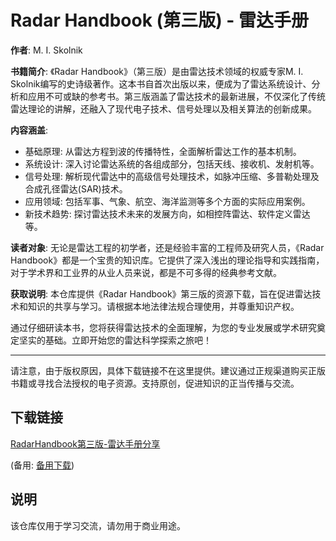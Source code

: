 # Radar Handbook (第三版) - 雷达手册

**作者**: M. I. Skolnik

**书籍简介**:
《Radar Handbook》（第三版）是由雷达技术领域的权威专家M. I. Skolnik编写的史诗级著作。这本书自首次出版以来，便成为了雷达系统设计、分析和应用不可或缺的参考书。第三版涵盖了雷达技术的最新进展，不仅深化了传统雷达理论的讲解，还融入了现代电子技术、信号处理以及相关算法的创新成果。

**内容涵盖**:
- 基础原理: 从雷达方程到波的传播特性，全面解析雷达工作的基本机制。
- 系统设计: 深入讨论雷达系统的各组成部分，包括天线、接收机、发射机等。
- 信号处理: 解析现代雷达中的高级信号处理技术，如脉冲压缩、多普勒处理及合成孔径雷达(SAR)技术。
- 应用领域: 包括军事、气象、航空、海洋监测等多个方面的实际应用案例。
- 新技术趋势: 探讨雷达技术未来的发展方向，如相控阵雷达、软件定义雷达等。

**读者对象**:
无论是雷达工程的初学者，还是经验丰富的工程师及研究人员，《Radar Handbook》都是一个宝贵的知识库。它提供了深入浅出的理论指导和实践指南，对于学术界和工业界的从业人员来说，都是不可多得的经典参考文献。

**获取说明**:
本仓库提供《Radar Handbook》第三版的资源下载，旨在促进雷达技术和知识的共享与学习。请根据本地法律法规合理使用，并尊重知识产权。

通过仔细研读本书，您将获得雷达技术的全面理解，为您的专业发展或学术研究奠定坚实的基础。立即开始您的雷达科学探索之旅吧！

---

请注意，由于版权原因，具体下载链接不在这里提供。建议通过正规渠道购买正版书籍或寻找合法授权的电子资源。支持原创，促进知识的正当传播与交流。

## 下载链接
[RadarHandbook第三版-雷达手册分享](https://pan.quark.cn/s/67e6a2a4c8b3) 

(备用: [备用下载](https://pan.baidu.com/s/1OsaeZk-Hh1Xglgt-MN_z1g?pwd=1234))

## 说明

该仓库仅用于学习交流，请勿用于商业用途。
